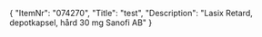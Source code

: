 {
  "ItemNr": "074270",
  "Title": "test",
  "Description": "Lasix Retard, depotkapsel, hård 30 mg Sanofi AB"
}